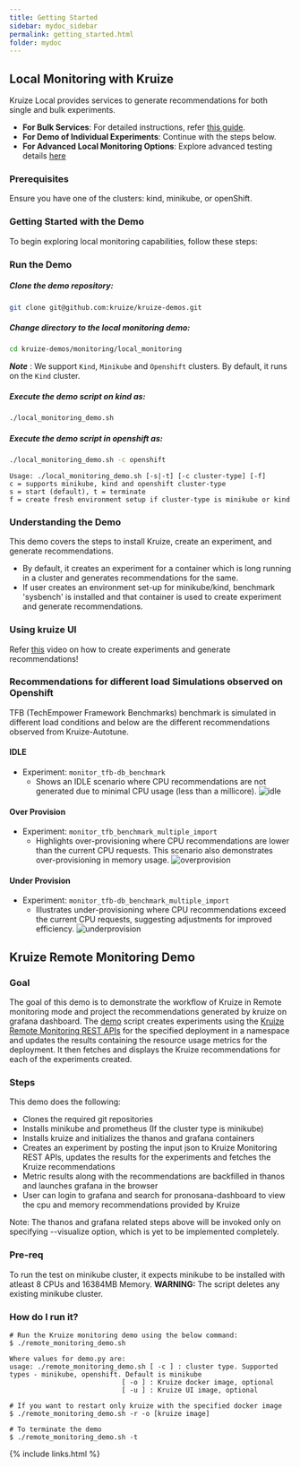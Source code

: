 ```yaml
---
title: Getting Started
sidebar: mydoc_sidebar
permalink: getting_started.html
folder: mydoc
---
```


## Local Monitoring with Kruize

Kruize Local provides services to generate recommendations for both single and bulk experiments.

- **For Bulk Services**: For detailed instructions, refer [this guide](https://github.com/kruize/kruize-demos/tree/main/monitoring/local_monitoring/bulk_demo/README.md).
- **For Demo of Individual Experiments**: Continue with the steps below.
- **For Advanced Local Monitoring Options**: Explore advanced testing details [here](./ReadMe-advancedusers.md)

### Prerequisites
Ensure you have one of the clusters: kind, minikube, or openShift.

### Getting Started with the Demo

To begin exploring local monitoring capabilities, follow these steps:

### Run the Demo

##### Clone the demo repository:
```sh
git clone git@github.com:kruize/kruize-demos.git
```
##### Change directory to the local monitoring demo:
```sh
cd kruize-demos/monitoring/local_monitoring
```
***Note*** : We support `Kind`, `Minikube` and `Openshift` clusters.
By default, it runs on the `Kind` cluster.

##### Execute the demo script on kind as: 
```sh
./local_monitoring_demo.sh
```
##### Execute the demo script in openshift as: 
```sh
./local_monitoring_demo.sh -c openshift
```

```
Usage: ./local_monitoring_demo.sh [-s|-t] [-c cluster-type] [-f]
c = supports minikube, kind and openshift cluster-type
s = start (default), t = terminate
f = create fresh environment setup if cluster-type is minikube or kind
```

### Understanding the Demo

This demo covers the steps to install Kruize, create an experiment, and generate recommendations.
- By default, it creates an experiment for a container which is long running in a cluster and generates recommendations for the same.
- If user creates an environment set-up for minikube/kind, benchmark 'sysbench' is installed and that container is used to create experiment and generate recommendations.

### Using kruize UI

Refer [this](https://www.loom.com/share/d7ace86fddad43918f777835f70b743f?sid=2470c59e-e160-4dff-b664-83a925d6958c) video on how to create experiments and generate recommendations!

### Recommendations for different load Simulations observed on Openshift

TFB (TechEmpower Framework Benchmarks) benchmark is simulated in different load conditions and below are the different recommendations observed from Kruize-Autotune.

#### IDLE 
- Experiment: `monitor_tfb-db_benchmark`
  - Shows an IDLE scenario where CPU recommendations are not generated due to minimal CPU usage (less than a millicore).
  ![idle](https://github.com/kusumachalasani/autotune-demo/assets/17760990/9e1505ca-6c75-4da7-a154-3c6ed3adf3ed)

#### Over Provision
- Experiment: `monitor_tfb_benchmark_multiple_import`
  - Highlights over-provisioning where CPU recommendations are lower than the current CPU requests. This scenario also demonstrates over-provisioning in memory usage.
  ![overprovision](https://github.com/kusumachalasani/autotune-demo/assets/17760990/9aac1d35-0e4b-44c6-b358-5eaf00c2852d)
  
#### Under Provision
- Experiment: `monitor_tfb-db_benchmark_multiple_import`
  - Illustrates under-provisioning where CPU recommendations exceed the current CPU requests, suggesting adjustments for improved efficiency.
  ![underprovision](https://github.com/kusumachalasani/autotune-demo/assets/17760990/9005a59d-db4c-41b4-b170-90adf0fafff0)


## Kruize Remote Monitoring Demo

### Goal
The goal of this demo is to demonstrate the workflow of Kruize in Remote monitoring mode and project the recommendations generated by kruize on grafana dashboard. The [demo](./demo.py)  script creates experiments using the [Kruize Remote Monitoring REST APIs](https://github.com/kruize/autotune/tree/mvp_demo/design/MonitoringModeAPI.md) for the specified deployment in a namespace and updates the results containing the resource usage metrics for the deployment. It then fetches and displays the Kruize recommendations for each of the experiments created.

### Steps
This demo does the following:
- Clones the required git repositories
- Installs minikube and prometheus (If the cluster type is minikube)
- Installs kruize and initializes the thanos and grafana containers
- Creates an experiment by posting the input json to Kruize Monitoring REST APIs, updates the results for the experiments and fetches the Kruize recommendations
- Metric results along with the recommendations are backfilled in thanos and launches grafana in the browser
- User can login to grafana and search for pronosana-dashboard to view the cpu and memory recommendations provided by Kruize

Note: The thanos and grafana related steps above will be invoked only on specifying --visualize option, which is yet to be implemented completely.

### Pre-req
To run the test on minikube cluster, it expects minikube to be installed with atleast 8 CPUs and 16384MB Memory.
**WARNING:** The script deletes any existing minikube cluster.

### How do I run it?

```
# Run the Kruize monitoring demo using the below command:
$ ./remote_monitoring_demo.sh

Where values for demo.py are:
usage: ./remote_monitoring_demo.sh [ -c ] : cluster type. Supported types - minikube, openshift. Default is minikube
                            [ -o ] : Kruize docker image, optional
                            [ -u ] : Kruize UI image, optional
                            
# If you want to restart only kruize with the specified docker image
$ ./remote_monitoring_demo.sh -r -o [kruize image]

# To terminate the demo
$ ./remote_monitoring_demo.sh -t
```


{% include links.html %}
